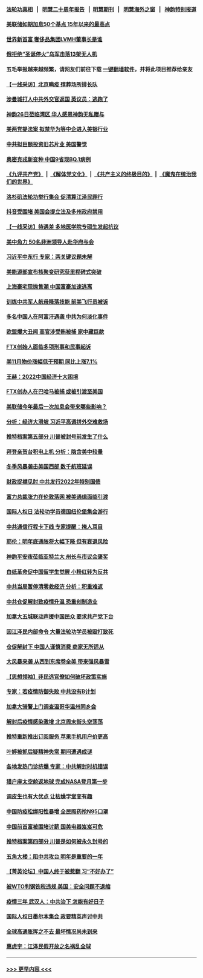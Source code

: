 #### [法轮功真相](https://github.com/gfw-breaker/truth/blob/master/README.md?t=0) &nbsp;&nbsp;|&nbsp;&nbsp; [明慧二十周年报告](https://github.com/gfw-breaker/mh-reports/blob/master/README.md?t=0) &nbsp;&nbsp;|&nbsp;&nbsp;[明慧期刊](https://github.com/gfw-breaker/mh-qikan) &nbsp;&nbsp;|&nbsp;&nbsp; [明慧海外之窗](https://github.com/gfw-breaker/mh-news/blob/master/README.md?t=0) &nbsp;&nbsp;|&nbsp;&nbsp; [神韵特别报道](https://github.com/gfw-breaker/mh-news/blob/master/shenyun.md?t=0)
#### [美联储如期加息50个基点 15年以来的最高点](../pages/nf4514/n13884902.md?t=12150850) 
#### [世界新首富 奢侈品集团LVMH董事长是谁](../pages/nf4514/n13884843.md?t=12150850) 
#### [俄拒绝“圣诞停火”乌军击落13架无人机](../pages/nf4514/n13884844.md?t=12150850) 
#### 五毛举报越来越频繁，请网友们前往下载 [一键翻墙软件](https://github.com/gfw-breaker/ssr-accounts)，并将此项目推荐给亲友
#### [【一线采访】北京瞒疫 殡葬场所排长队](../pages/nf4514/n13884598.md?t=12150850) 
#### [涉曼城打人中共外交官返国 英议员：逃跑了](../pages/nf4514/n13884830.md?t=12150850) 
#### [神韵26日莅临湾区 华人感恩神韵无私赠与](../pages/nf4514/n13884216.md?t=12150850) 
#### [美两党提法案 拟禁华为等中企进入美银行业](../pages/nf4514/n13884752.md?t=12150850) 
#### [中共拟巨额投资旧芯片业 美国警觉](../pages/nf4514/n13884391.md?t=12150850) 
#### [奥密克戎新变种 中国9省现BQ.1病例](../pages/nf4514/n13884259.md?t=12150850) 
#### [《九评共产党》](https://github.com/begood0513/9ping.md/blob/master/README.md) &nbsp;|&nbsp; [《解体党文化》](../../../../jtdwh.md/blob/master/README.md)  &nbsp;|&nbsp; [《共产主义的终极目的》](../../../../gczydzjmd.md/blob/master/README.md) &nbsp;|&nbsp; [《魔鬼在统治我们的世界》](../../../../mgztzwmdsj.md/blob/master/README.md) 
#### [洛杉矶法轮功举行集会 促清算江泽民罪行](../pages/nf4514/n13884299.md?t=12150850) 
#### [抖音受围堵 美国会提立法及多州政府禁用](../pages/nf4514/n13884105.md?t=12150850) 
#### [【一线采访】待遇差 多地医学院专硕生发起抗议](../pages/nf4514/n13883914.md?t=12150850) 
#### [美中角力 50名非洲领导人赴华府与会](../pages/nf4514/n13884156.md?t=12150850) 
#### [习近平中东行 专家：两关键议题未解](../pages/nf4514/n13883417.md?t=12150850) 
#### [美能源部宣布核聚变研究获里程碑式突破](../pages/nf4514/n13884133.md?t=12150850) 
#### [上海豪宅现抛售潮 中国富豪加速逃离](../pages/nf4514/n13882777.md?t=12150850) 
#### [训练中共军人航母降落技能 前美飞行员被诉](../pages/nf4514/n13884100.md?t=12150850) 
#### [多名中国人在阿富汗遇袭 中共为何淡化事件](../pages/nf4514/n13884109.md?t=12150850) 
#### [欧盟爆大丑闻 高官涉受贿被捕 家中藏巨款](../pages/nf4514/n13883993.md?t=12150850) 
#### [FTX创始人面临多项刑事和民事起诉](../pages/nf4514/n13884084.md?t=12150850) 
#### [美11月物价涨幅低于预期 同比上涨7.1%](../pages/nf4514/n13884091.md?t=12150850) 
#### [王赫：2022中国经济十大困境](../pages/nf4514/n13883766.md?t=12150850) 
#### [FTX创办人在巴哈马被捕 或被引渡至美国](../pages/nf4514/n13883624.md?t=12150850) 
#### [美联储今年最后一次加息会带来哪些影响？](../pages/nf4514/n13883545.md?t=12150850) 
#### [分析：经济大滑坡 习近平高调拼外交难救场](../pages/nf4514/n13882938.md?t=12150850) 
#### [推特档案第五部分 川普被封号前发生了什么](../pages/nf4514/n13883474.md?t=12150850) 
#### [拜登亲贺台积电上机 分析：隐含美中较量](../pages/nf4514/n13883456.md?t=12150850) 
#### [冬季风暴袭击美国西部 数千航班延误](../pages/nf4514/n13883425.md?t=12150850) 
#### [财政捉襟见肘 中共发行2022年特别国债](../pages/nf4514/n13883439.md?t=12150850) 
#### [富力总裁张力在伦敦落网 被美通缉面临引渡](../pages/nf4514/n13883423.md?t=12150850) 
#### [国际人权日 法轮功学员德国纽伦堡集会游行](../pages/nf4514/n13883380.md?t=12150850) 
#### [中共通信行程卡下线 专家提醒：掩人耳目](../pages/nf4514/n13883397.md?t=12150850) 
#### [耶伦：明年底通胀将大幅下降 但有衰退风险](../pages/nf4514/n13883402.md?t=12150850) 
#### [神韵平安夜莅临亚特兰大 州长与市议会褒奖](../pages/nf4514/n13882393.md?t=12150850) 
#### [白纸革命促中国留学生觉醒 小粉红转为反共](../pages/nf4514/n13882873.md?t=12150850) 
#### [中共当局暂停清零救经济 分析：积重难返](../pages/nf4514/n13883190.md?t=12150850) 
#### [中共仓促解封致疫情升温 恐重创制造业](../pages/nf4514/n13883187.md?t=12150850) 
#### [加拿大五城联动声援中国民众 要求共产党下台](../pages/nf4514/n13883075.md?t=12150850) 
#### [因江泽民内部命令 大量法轮功学员被殴打致死](../pages/nf4514/n13877409.md?t=12150850) 
#### [仓促解封下 中国人谨慎消费 商家无所适从](../pages/nf4514/n13882900.md?t=12150850) 
#### [大风暴来袭 从西到东席卷全美 带来强风暴雪](../pages/nf4514/n13882882.md?t=12150850) 
#### [【思想领袖】非民选官僚如何破坏政策实施](../pages/nf4514/n13864359.md?t=12150850) 
#### [专家：若疫情防御失败 中共没有B计划](../pages/nf4514/n13882811.md?t=12150850) 
#### [加拿大骑警上门调查温哥华温州同乡会](../pages/nf4514/n13882794.md?t=12150850) 
#### [解封后疫情感染激增 北京周末街头空荡荡](../pages/nf4514/n13882749.md?t=12150850) 
#### [推特重新推出订阅服务 苹果手机用户价更高](../pages/nf4514/n13882701.md?t=12150850) 
#### [叶婷被抓后疑精神失常 期间遭遇成谜](../pages/nf4514/n13882350.md?t=12150850) 
#### [各地发热门诊挤爆 专家：中共解封时机错误](../pages/nf4514/n13882598.md?t=12150850) 
#### [猎户座太空舱返地球 完成NASA登月第一步](../pages/nf4514/n13882704.md?t=12150850) 
#### [调皮生也有大优点 让枯燥学堂变有趣](../pages/nf4514/n13882294.md?t=12150850) 
#### [中国防疫松绑阳性暴增 全民囤药抢N95口罩](../pages/nf4514/n13882580.md?t=12150850) 
#### [中国前首富被围堵讨薪 国美电器岌岌可危](../pages/nf4514/n13882558.md?t=12150850) 
#### [推特档案第四部分 川普是如何被永久封号的](../pages/nf4514/n13882353.md?t=12150850) 
#### [五角大楼：阻中共攻台 明年是重要的一年](../pages/nf4514/n13882467.md?t=12150850) 
#### [【菁英论坛】中国人终于被惹翻 习“不好办了”](../pages/nf4514/n13882351.md?t=12150850) 
#### [被WTO判钢铁税违规 美国：安全问题不退缩](../pages/nf4514/n13882335.md?t=12150850) 
#### [疫情三年 武汉人：中共治下 怎能有好日子](../pages/nf4514/n13881957.md?t=12150850) 
#### [国际人权日墨尔本集会 政要精英声讨中共](../pages/nf4514/n13882075.md?t=12150850) 
#### [全球高通胀挥之不去 最坏情况尚未到来](../pages/nf4514/n13882292.md?t=12150850) 
#### [惠虎宇：江泽民假开放之名祸乱全球](../pages/nf4514/n13882119.md?t=12150850) 

----
#### [ >>> 更早内容 <<< ](../indexes/nf4514-earlier.md)

